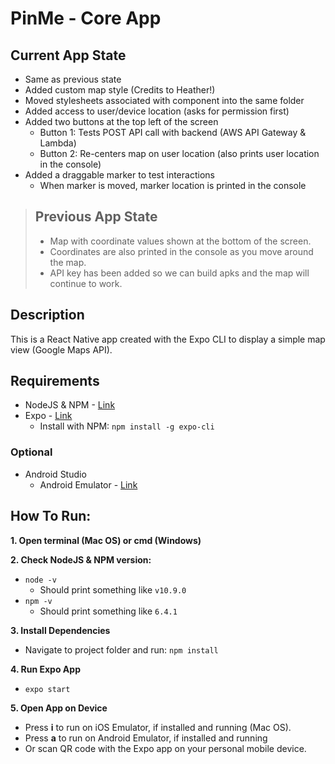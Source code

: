 # PinMe - Core App

## Current App State
 - Same as previous state
 - Added custom map style (Credits to Heather!)
 - Moved stylesheets associated with component into the same folder
 - Added access to user/device location (asks for permission first)
 - Added two buttons at the top left of the screen
   - Button 1: Tests POST API call with backend (AWS API Gateway & Lambda)
   - Button 2: Re-centers map on user location (also prints user location in the console)
 - Added a draggable marker to test interactions
   - When marker is moved, marker location is printed in the console

> ## Previous App State
> - Map with coordinate values shown at the bottom of the screen.
> - Coordinates are also printed in the console as you move around the map.
> - API key has been added so we can build apks and the map will continue to work.

## Description

This is a React Native app created with the Expo CLI to display a simple map view (Google Maps API).

## Requirements
* NodeJS & NPM - [Link](https://nodejs.org/en/)
* Expo - [Link](https://expo.io/)
  - Install with NPM: `npm install -g expo-cli`

### Optional
* Android Studio
  - Android Emulator - [Link](https://developer.android.com/studio/run/managing-avds)


## How To Run:
**1. Open terminal (Mac OS) or cmd (Windows)**  

**2. Check NodeJS & NPM version:**
* `node -v`
  - Should print something like `v10.9.0`
* `npm -v`
  - Should print something like `6.4.1`

**3. Install Dependencies**
* Navigate to project folder and run: `npm install`

**4. Run Expo App**
* `expo start`  

**5. Open App on Device**
* Press **i** to run on iOS Emulator, if installed and running (Mac OS).
* Press **a** to run on Android Emulator, if installed and running
* Or scan QR code with the Expo app on your personal mobile device.
